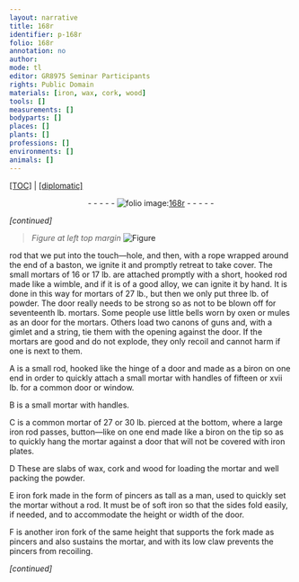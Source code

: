 ```yaml
---
layout: narrative
title: 168r
identifier: p-168r
folio: 168r
annotation: no
author:
mode: tl
editor: GR8975 Seminar Participants
rights: Public Domain
materials: [iron, wax, cork, wood]
tools: []
measurements: []
bodyparts: []
places: []
plants: []
professions: []
environments: []
animals: []
---
```


<p><a href="{{ site.baseurl }}/translation/" target="_blank">[TOC]</a> | <a href="{{ site.baseurl }}/texts/p-168r_tc/">[diplomatic]</a></p><div class="folio" align="center">- - - - - <a href="http://gallica.bnf.fr/ark:/12148/btv1b10500001g/f341.image" target="_blank"><img src="https://cu-mkp.github.io/2017-workshop-edition/assets/photo-icon.png" alt="folio image: " style="display:inline-block; margin-bottom:-3px;"/>168r</a> - - - - - </div>  
 
*[continued]*
  
> *Figure*
> *at left top margin*
> <a href="https://drive.google.com/open?id=0B9-oNrvWdlO5RUdzVWVNM3l6QVU" target="_blank"><img src="https://cu-mkp.github.io/GR8975-edition/assets/photo-icon.png" alt="Figure" style="display:inline-block; margin-bottom:-3px;"/></a>
 
rod that we put into the touch—hole, and then, with a rope wrapped around the end of a baston, we ignite it and promptly retreat to take cover. The small mortars of 16 or 17 lb. are attached promptly with a short, hooked rod made like a wimble, and if it is of a good alloy, we can ignite it by hand. It is done in this way for mortars of 27 lb., but then we only put three lb. of powder. The door really needs to be strong so as not to be blown off for seventeenth lb. mortars. Some people use little bells worn by oxen or mules as an door for the mortars. Others load two canons of guns and, with a gimlet and a string, tie them with the opening against the door. If the mortars are good and do not explode, they only recoil and cannot harm if one is next to them.
 
A is a small rod, hooked like the hinge of a door and made as a biron on one end in order to quickly attach a small mortar with handles of fifteen or xvii lb. for a common door or window.
 
B is a small mortar with handles.
 
C is a common mortar of 27 or 30 lb. pierced at the bottom, where a large <span class="m">iron</span> rod passes, button—like on one end made like a biron on the tip so as to quickly hang the mortar against a door that will not be covered with <span class="m">iron</span> plates.
 
D These are slabs of <span class="m">wax</span>, <span class="m">cork</span> and <span class="m">wood</span> for loading the mortar and well packing the powder.
 
E <span class="m">iron</span> fork made in the form of pincers as tall as a man, used to quickly set the mortar without a rod. It must be of soft <span class="m">iron</span> so that the sides fold easily, if needed, and to accommodate the height or width of the door.
 
F is another <span class="m">iron</span> fork of the same height that supports the fork made as pincers and also sustains the mortar, and with its low claw prevents the pincers from recoiling.
 
*[continued]*
 

